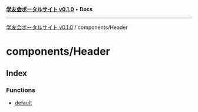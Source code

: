 [**学友会ポータルサイト v0.1.0**](../../README.md) • **Docs**

***

[学友会ポータルサイト v0.1.0](../../modules.md) / components/Header

# components/Header

## Index

### Functions

- [default](functions/default.md)
